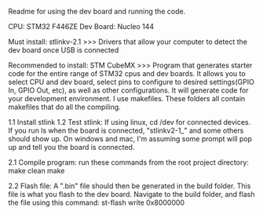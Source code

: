 Readme for using the dev board and running the code. 

CPU: STM32 F446ZE
Dev Board: Nucleo 144 

Must install: 
stlinkv-2.1 >>> Drivers that allow your computer to detect the dev board once USB is connected 

Recommended to install: 
STM CubeMX >>> Program that generates starter code for the entire range of STM32 cpus and dev boards. It allows you to select CPU and dev board, select pins to configure to desired settings(GPIO In, GPIO Out, etc), as well as other configurations. It will generate code for your development environment. I use makefiles. These folders all contain makefiles that do all the compiling. 


1.1 Install stlink 
1.2 Test stlink: If using linux, cd /dev for connected devices. If you run ls when the board is connected, "stlinkv2-1_" and some others should show up. On windows and mac, I'm assuming some prompt will pop up and tell you the board is connected. 

2.1 Compile program: run these commands from the root project directory: 
make clean 
make 

2.2 Flash file: A ".bin" file should then be generated in the build folder. This file is what you flash to the dev board. Navigate to the build folder, and flash the file using this command:
st-flash write <filename> 0x8000000



 
